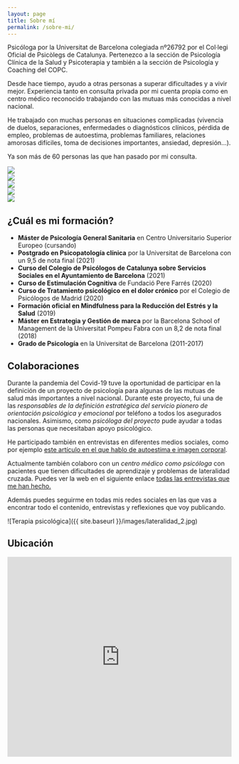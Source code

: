 ```yaml
---
layout: page
title: Sobre mí
permalink: /sobre-mi/
---
```


Psicóloga por la Universitat de Barcelona colegiada nº26792 por el Col·legi Oficial de Psicòlegs de Catalunya. Pertenezco a la sección de Psicología Clínica de la Salud y Psicoterapia y también a la sección de Psicología y Coaching del COPC.

Desde hace tiempo, ayudo a otras personas a superar dificultades y a vivir mejor. Experiencia tanto en consulta privada por mi cuenta propia como en centro médico reconocido trabajando con las mutuas más conocidas a nivel nacional.

He trabajado con muchas personas en situaciones complicadas (vivencia de duelos, separaciones, enfermedades o diagnósticos clínicos, pérdida de empleo, problemas de autoestima, problemas familiares, relaciones amorosas difíciles, toma de decisiones importantes, ansiedad, depresión...).

Ya son más de 60 personas las que han pasado por mi consulta.

<div class="carousel" data-flickity='{ "imagesLoaded": true, "wrapAround": true, "autoPlay": true }'>
  <div class="carousel-cell"><img src="{{ site.baseurl }}/images/IMG_4989.webp" /></div>
  <div class="carousel-cell"><img src="{{ site.baseurl }}/images/despacho.webp" /></div>
  <div class="carousel-cell"><img src="{{ site.baseurl }}/images/5ec741eb-e9db-4797-a6ad-055d89de5e2a.webp" /></div>
  <div class="carousel-cell"><img src="{{ site.baseurl }}/images/img_20210411_165255.webp" /></div>
  <div class="carousel-cell"><img src="{{ site.baseurl }}/images/img_5496.webp" /></div>
</div>

## ¿Cuál es mi formación?

- **Máster de Psicología General Sanitaria** en Centro Universitario Superior Europeo (cursando)
- **Postgrado en Psicopatología clínica** por la Universitat de Barcelona con un 9,5 de nota final (2021)
- **Curso del Colegio de Psicólogos de Catalunya sobre Servicios Sociales en el Ayuntamiento de Barcelona** (2021)
- **Curso de Estimulación Cognitiva** de Fundació Pere Farrés (2020)
- **Curso de Tratamiento psicológico en el dolor crónico** por el Colegio de Psicólogos de Madrid (2020)
- **Formación oficial en Mindfulness para la Reducción del Estrés y la Salud** (2019)
- **Máster en Estrategia y Gestión de marca** por la Barcelona School of Management de la Universitat Pompeu Fabra con un 8,2 de nota final (2018)
- **Grado de Psicología** en la Universitat de Barcelona (2011-2017)

## Colaboraciones

Durante la pandemia del Covid-19 tuve la oportunidad de participar en la definición de un proyecto de psicología para algunas de las mutuas de salud más importantes a nivel nacional. Durante este proyecto, fui una de las _responsables de la definición estratégica del servicio pionero de orientación psicológica y emocional_ por teléfono a todos los asegurados nacionales. Asimismo, como *psicóloga del proyecto* pude ayudar a todas las personas que necesitaban apoyo psicológico.

He participado también en entrevistas en diferentes medios sociales, como por ejemplo [este artículo en el que hablo de autoestima e imagen corporal](https://www.esteticainfo.com/complejos-yo-liberate-y-encuentra-tu-felicidad/).

Actualmente también colaboro con un *centro médico como psicóloga* con pacientes que tienen dificultades de aprendizaje y problemas de lateralidad cruzada. Puedes ver la web en el siguiente enlace [todas las entrevistas que me han hecho.](https://lateralidad.com/la-agresividad-siempre-tiene-un-proposito/)

Además puedes seguirme en todas mis redes sociales en las que vas a encontrar todo el contenido, entrevistas y reflexiones que voy publicando.

![Terapia psicológica]({{ site.baseurl }}/images/lateralidad_2.jpg)

## Ubicación

<iframe src="https://www.google.com/maps/embed?pb=!1m14!1m8!1m3!1d11969.483224823134!2d2.1746346!3d41.4094687!3m2!1i1024!2i768!4f13.1!3m3!1m2!1s0x0%3A0x79d43e1d92f336b9!2zTsO6cmlhIExlw7NuIFBzaWPDs2xvZ2E!5e0!3m2!1sen!2ses!4v1636820825844!5m2!1sen!2ses" width="600" height="450" style="border:0; width: 100%;" allowfullscreen="" loading="lazy"></iframe>
